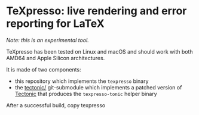# TeXpresso: live rendering and error reporting for LaTeX 

_Note: this is an experimental tool._

TeXpresso has been tested on Linux and macOS and should work with both AMD64 and Apple Silicon architectures.

It is made of two components:
- this repository which implements the `texpresso` binary
- the [tectonic/](tectonic/) git-submodule which implements a patched version of [Tectonic](https://github.com/tectonic-typesetting/tectonic) that produces the `texpresso-tonic` helper binary

After a successful build, copy texpresso
